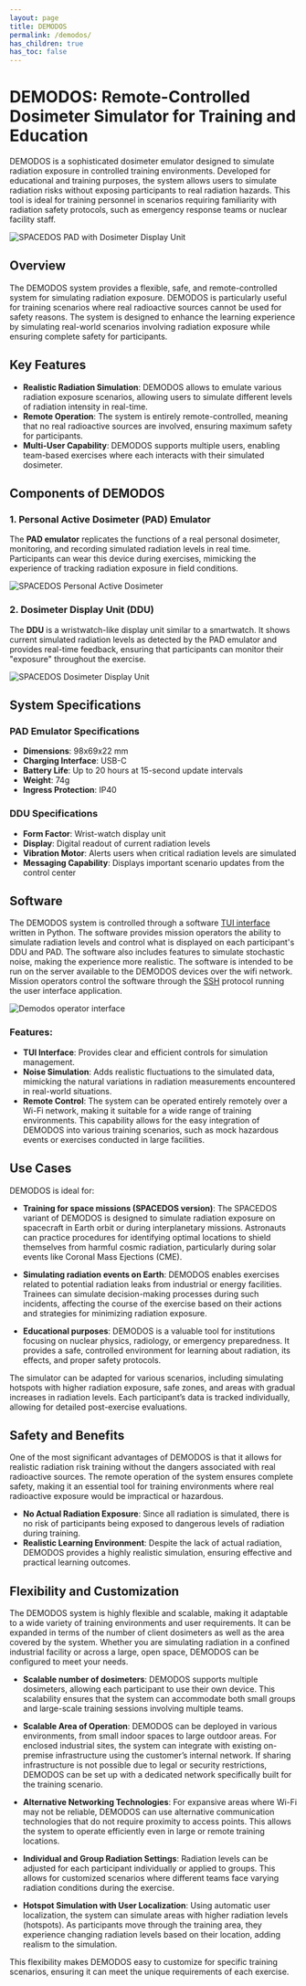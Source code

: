 ```yaml
---
layout: page
title: DEMODOS
permalink: /demodos/
has_children: true
has_toc: false
---
```


# DEMODOS: Remote-Controlled Dosimeter Simulator for Training and Education

DEMODOS is a sophisticated dosimeter emulator designed to simulate radiation exposure in controlled training environments. Developed for educational and training purposes, the system allows users to simulate radiation risks without exposing participants to real radiation hazards. This tool is ideal for training personnel in scenarios requiring familiarity with radiation safety protocols, such as emergency response teams or nuclear facility staff.


![SPACEDOS PAD with Dosimeter Display Unit](https://github.com/user-attachments/assets/acbfe5dc-d8ca-4c22-b7dc-aa1cb41bda3a)

## Overview

The DEMODOS system provides a flexible, safe, and remote-controlled system for simulating radiation exposure. DEMODOS is particularly useful for training scenarios where real radioactive sources cannot be used for safety reasons. The system is designed to enhance the learning experience by simulating real-world scenarios involving radiation exposure while ensuring complete safety for participants.

## Key Features

- **Realistic Radiation Simulation**: DEMODOS allows to emulate various radiation exposure scenarios, allowing users to simulate different levels of radiation intensity in real-time.
- **Remote Operation**: The system is entirely remote-controlled, meaning that no real radioactive sources are involved, ensuring maximum safety for participants.
- **Multi-User Capability**: DEMODOS supports multiple users, enabling team-based exercises where each interacts with their simulated dosimeter.

## Components of DEMODOS

### 1. Personal Active Dosimeter (PAD) Emulator
The **PAD emulator** replicates the functions of a real personal dosimeter, monitoring, and recording simulated radiation levels in real time. Participants can wear this device during exercises, mimicking the experience of tracking radiation exposure in field conditions.

![SPACEDOS Personal Active Dosimeter](https://github.com/user-attachments/assets/1ad55b66-e335-4a74-a256-f7421073e868)

### 2. Dosimeter Display Unit (DDU)
The **DDU** is a wristwatch-like display unit similar to a smartwatch. It shows current simulated radiation levels as detected by the PAD emulator and provides real-time feedback, ensuring that participants can monitor their "exposure" throughout the exercise.

![SPACEDOS Dosimeter Display Unit](https://github.com/user-attachments/assets/b3888b79-f818-4eb6-a282-9b013ce5907d)


## System Specifications

### PAD Emulator Specifications
- **Dimensions**: 98x69x22 mm 
- **Charging Interface**: USB-C
- **Battery Life**: Up to 20 hours at 15-second update intervals
- **Weight**: 74g
- **Ingress Protection**: IP40

### DDU Specifications
- **Form Factor**: Wrist-watch display unit
- **Display**: Digital readout of current radiation levels
- **Vibration Motor**: Alerts users when critical radiation levels are simulated
- **Messaging Capability**: Displays important scenario updates from the control center

## Software

The DEMODOS system is controlled through a software [TUI interface](https://en.wikipedia.org/wiki/Text-based_user_interface) written in Python. The software provides mission operators the ability to simulate radiation levels and control what is displayed on each participant's DDU and PAD. The software also includes features to simulate stochastic noise, making the experience more realistic. The software is intended to be run on the server available to the DEMODOS devices over the wifi network. Mission operators control the software through the [SSH](https://en.wikipedia.org/wiki/Secure_Shell) protocol running the user interface application. 

![Demodos operator interface](https://github.com/user-attachments/assets/b746ed27-2748-4429-8d20-bde783a12b54)

### Features:
- **TUI Interface**: Provides clear and efficient controls for simulation management.
- **Noise Simulation**: Adds realistic fluctuations to the simulated data, mimicking the natural variations in radiation measurements encountered in real-world situations.
- **Remote Control**: The system can be operated entirely remotely over a Wi-Fi network, making it suitable for a wide range of training environments. This capability allows for the easy integration of DEMODOS into various training scenarios, such as mock hazardous events or exercises conducted in large facilities.

## Use Cases

DEMODOS is ideal for:

- **Training for space missions (SPACEDOS version)**: The SPACEDOS variant of DEMODOS is designed to simulate radiation exposure on spacecraft in Earth orbit or during interplanetary missions. Astronauts can practice procedures for identifying optimal locations to shield themselves from harmful cosmic radiation, particularly during solar events like Coronal Mass Ejections (CME).
  
- **Simulating radiation events on Earth**: DEMODOS enables exercises related to potential radiation leaks from industrial or energy facilities. Trainees can simulate decision-making processes during such incidents, affecting the course of the exercise based on their actions and strategies for minimizing radiation exposure.

- **Educational purposes**: DEMODOS is a valuable tool for institutions focusing on nuclear physics, radiology, or emergency preparedness. It provides a safe, controlled environment for learning about radiation, its effects, and proper safety protocols.

The simulator can be adapted for various scenarios, including simulating hotspots with higher radiation exposure, safe zones, and areas with gradual increases in radiation levels. Each participant’s data is tracked individually, allowing for detailed post-exercise evaluations.

## Safety and Benefits

One of the most significant advantages of DEMODOS is that it allows for realistic radiation risk training without the dangers associated with real radioactive sources. The remote operation of the system ensures complete safety, making it an essential tool for training environments where real radioactive exposure would be impractical or hazardous.

- **No Actual Radiation Exposure**: Since all radiation is simulated, there is no risk of participants being exposed to dangerous levels of radiation during training.
- **Realistic Learning Environment**: Despite the lack of actual radiation, DEMODOS provides a highly realistic simulation, ensuring effective and practical learning outcomes.

## Flexibility and Customization

The DEMODOS system is highly flexible and scalable, making it adaptable to a wide variety of training environments and user requirements. It can be expanded in terms of the number of client dosimeters as well as the area covered by the system. Whether you are simulating radiation in a confined industrial facility or across a large, open space, DEMODOS can be configured to meet your needs.

- **Scalable number of dosimeters**: DEMODOS supports multiple dosimeters, allowing each participant to use their own device. This scalability ensures that the system can accommodate both small groups and large-scale training sessions involving multiple teams.

- **Scalable Area of Operation**: DEMODOS can be deployed in various environments, from small indoor spaces to large outdoor areas. For enclosed industrial sites, the system can integrate with existing on-premise infrastructure using the customer’s internal network. If sharing infrastructure is not possible due to legal or security restrictions, DEMODOS can be set up with a dedicated network specifically built for the training scenario.

- **Alternative Networking Technologies**: For expansive areas where Wi-Fi may not be reliable, DEMODOS can use alternative communication technologies that do not require proximity to access points. This allows the system to operate efficiently even in large or remote training locations.

- **Individual and Group Radiation Settings**: Radiation levels can be adjusted for each participant individually or applied to groups. This allows for customized scenarios where different teams face varying radiation conditions during the exercise.

- **Hotspot Simulation with User Localization**: Using automatic user localization, the system can simulate areas with higher radiation levels (hotspots). As participants move through the training area, they experience changing radiation levels based on their location, adding realism to the simulation.

This flexibility makes DEMODOS easy to customize for specific training scenarios, ensuring it can meet the unique requirements of each exercise.



